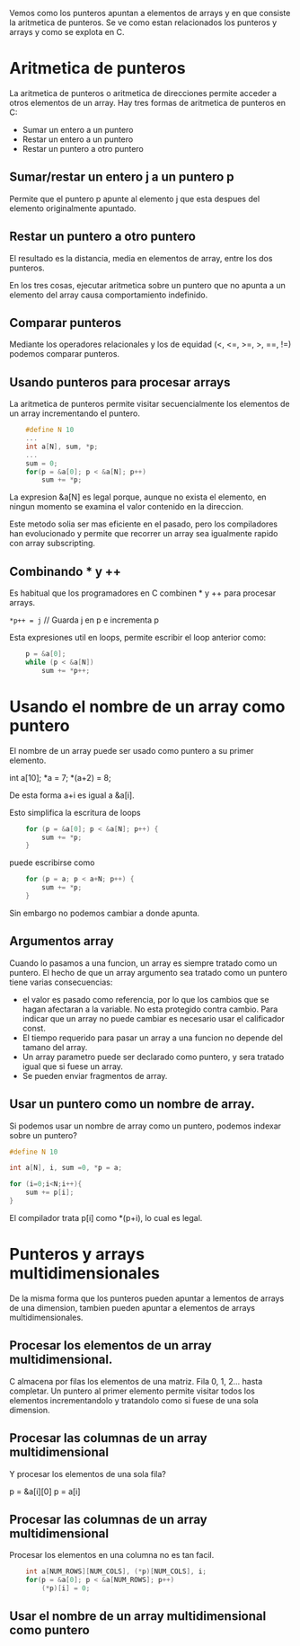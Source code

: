 Vemos como los punteros apuntan a elementos de arrays y en que consiste la aritmetica de punteros.
Se ve como estan relacionados los punteros y arrays y como se explota en C.

# Aritmetica de punteros

La aritmetica de punteros o aritmetica de direcciones permite acceder a otros elementos de un array. Hay tres formas de aritmetica de punteros en C:

* Sumar un entero a un puntero
* Restar un entero a un puntero
* Restar un puntero a otro puntero

## Sumar/restar un entero j a un puntero p

Permite que el puntero p apunte al elemento j que esta despues del elemento originalmente apuntado.


## Restar un puntero a otro puntero

El resultado es la distancia, media en elementos de array, entre los dos punteros.

En los tres cosas, ejecutar aritmetica sobre un puntero que no apunta a un elemento del array causa comportamiento indefinido.

## Comparar punteros

Mediante los operadores relacionales y los de equidad (<, <=, >=, >, ==, !=) podemos comparar punteros.

## Usando punteros para procesar arrays

La aritmetica de punteros permite visitar secuencialmente los elementos de un array incrementando el puntero.

```c
    #define N 10
    ...
    int a[N], sum, *p;
    ...
    sum = 0;
    for(p = &a[0]; p < &a[N]; p++)
        sum += *p;
```

La expresion &a[N] es legal porque, aunque no exista el elemento, en ningun momento se examina el valor contenido en la direccion.

Este metodo solia ser mas eficiente en el pasado, pero los compiladores han evolucionado y permite que recorrer un array sea igualmente rapido con array subscripting.

## Combinando * y ++

Es habitual que los programadores en C combinen * y ++ para procesar arrays.

```*p++ = j``` // Guarda j en p e incrementa p

Esta expresiones util en loops, permite escribir el loop anterior como:

```c
    p = &a[0];
    while (p < &a[N])
        sum += *p++;
```

# Usando el nombre de un array como puntero

El nombre de un array puede ser usado como puntero a su primer elemento.

int a[10];
*a = 7;
*(a+2) = 8;

De esta forma a+i es igual a &a[i].

Esto simplifica la escritura de loops

```c
    for (p = &a[0]; p < &a[N]; p++) {
        sum += *p;
    }
```

puede escribirse como

```c
    for (p = a; p < a+N; p++) {
        sum += *p;
    }
```

Sin embargo no podemos cambiar a donde apunta.

## Argumentos  array

Cuando lo pasamos a una funcion, un array es siempre tratado como un puntero. 
El hecho de que un array argumento sea tratado como un puntero tiene varias consecuencias:
* el valor es pasado como referencia, por lo que los cambios que se hagan afectaran a la variable. No esta protegido contra cambio. Para indicar que un array no puede cambiar es necesario usar el calificador const.
* El tiempo requerido para pasar un array a una funcion no depende del tamano del array.
* Un array parametro puede ser declarado como puntero, y sera tratado igual que si fuese un array.
* Se pueden enviar fragmentos de array.

## Usar un puntero como un nombre de array.

Si podemos usar un nombre de array como un puntero, podemos indexar sobre un puntero?

```c
#define N 10

int a[N], i, sum =0, *p = a;

for (i=0;i<N;i++){
    sum += p[i];
}
```
El compilador trata p[i] como *(p+i), lo cual es legal.

# Punteros y arrays multidimensionales

De la misma forma que los punteros pueden apuntar a lementos de arrays de una dimension, tambien pueden apuntar a elementos de arrays multidimensionales.

## Procesar los elementos de un array multidimensional.

C almacena por filas los elementos de una matriz. Fila 0, 1, 2... hasta completar.
Un puntero al primer elemento permite visitar todos los elementos incrementandolo y tratandolo como si fuese de una sola dimension.

## Procesar las columnas de un array multidimensional

Y procesar los elementos de una sola fila?
 
p = &a[i][0]
p = a[i]

## Procesar las columnas de un array multidimensional

Procesar los elementos en una columna no es tan facil.

```c
    int a[NUM_ROWS][NUM_COLS], (*p)[NUM_COLS], i;
    for(p = &a[0]; p < &a[NUM_ROWS]; p++)
        (*p)[i] = 0;
```

## Usar el nombre de un array multidimensional como puntero


